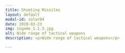 ```yaml
---
title: Shooting Missiles
layout: default
modal-id: solar04
date: 2020-03-23
img: ingame_1.1.3.jpg
alt: Wide range of tactical weapons
description: <p>Wide range of tactical weapons</p>

---
```

